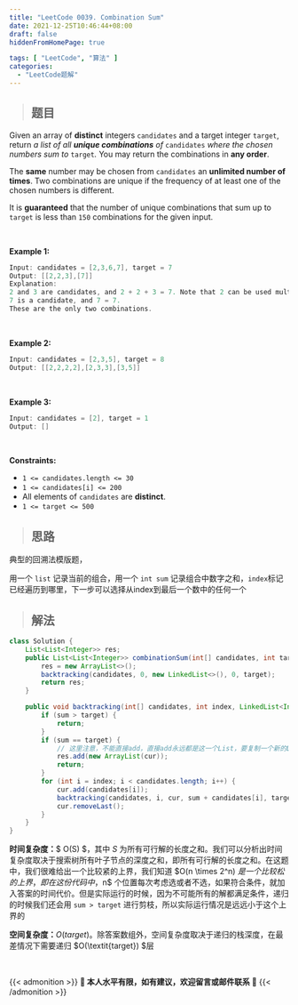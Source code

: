 ```yaml
---
title: "LeetCode 0039. Combination Sum"
date: 2021-12-25T10:46:44+08:00
draft: false
hiddenFromHomePage: true

tags: [ "LeetCode", "算法" ]
categories: 
  - "LeetCode题解"
---
```

> ## 题目
Given an array of **distinct** integers `candidates` and a target integer `target`, return *a list of all **unique combinations** of* `candidates` *where the chosen numbers sum to* `target`*.* You may return the combinations in **any order**.

The **same** number may be chosen from `candidates` an **unlimited number of times**. Two combinations are unique if the frequency of at least one of the chosen numbers is different.

It is **guaranteed** that the number of unique combinations that sum up to `target` is less than `150` combinations for the given input.

</br>

**Example 1:**

```java
Input: candidates = [2,3,6,7], target = 7
Output: [[2,2,3],[7]]
Explanation:
2 and 3 are candidates, and 2 + 2 + 3 = 7. Note that 2 can be used multiple times.
7 is a candidate, and 7 = 7.
These are the only two combinations.
```
</br>

**Example 2:**

```java
Input: candidates = [2,3,5], target = 8
Output: [[2,2,2,2],[2,3,3],[3,5]]
```
</br>

**Example 3:**

```java
Input: candidates = [2], target = 1
Output: []
```

</br>

**Constraints:**

- `1 <= candidates.length <= 30`
- `1 <= candidates[i] <= 200`
- All elements of `candidates` are **distinct**.
- `1 <= target <= 500`



> ## 思路

典型的回溯法模版题，

用一个 `list` 记录当前的组合，用一个 `int sum` 记录组合中数字之和，`index`标记已经遍历到哪里，下一步可以选择从index到最后一个数中的任何一个



> ## 解法

```java
class Solution {
    List<List<Integer>> res;
    public List<List<Integer>> combinationSum(int[] candidates, int target) {
        res = new ArrayList<>();
        backtracking(candidates, 0, new LinkedList<>(), 0, target);
        return res;
    }

    public void backtracking(int[] candidates, int index, LinkedList<Integer> cur, int sum, int target) {
        if (sum > target) {
            return;
        }
        if (sum == target) {
            // 这里注意，不能直接add，直接add永远都是这一个List，要复制一个新的List加进去
            res.add(new ArrayList(cur));
            return;
        }
        for (int i = index; i < candidates.length; i++) {
            cur.add(candidates[i]);
            backtracking(candidates, i, cur, sum + candidates[i], target);
            cur.removeLast();
        }
    }
}
```

**时间复杂度：**$ O(S) $，其中 $S$ 为所有可行解的长度之和。我们可以分析出时间复杂度取决于搜索树所有叶子节点的深度之和，即所有可行解的长度之和。在这题中，我们很难给出一个比较紧的上界，我们知道 $O(n \times 2^n) $是一个比较松的上界，即在这份代码中，$n$ 个位置每次考虑选或者不选，如果符合条件，就加入答案的时间代价。但是实际运行的时候，因为不可能所有的解都满足条件，递归的时候我们还会用 `sum > target` 进行剪枝，所以实际运行情况是远远小于这个上界的

**空间复杂度：**$O(target)$。除答案数组外，空间复杂度取决于递归的栈深度，在最差情况下需要递归 $O(\textit{target}) $层

</br>

{{< admonition >}}
**👻 本人水平有限，如有建议，欢迎留言或邮件联系 👻** 
{{< /admonition >}}

<script type="text/x-mathjax-config">
    MathJax.Hub.Config({
      tex2jax: {
        inlineMath: [['$','$'], ['\\(','\\)']],
        processEscapes: true
      }
    });
</script>

<script src='https://cdn.jsdelivr.net/npm/mathjax@2.7.4/MathJax.js?config=TeX-AMS-MML_HTMLorMML' async></script>